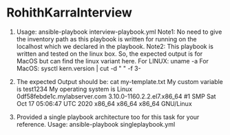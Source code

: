 # RohithKarraInterview

1. Usage: ansible-playbook interview-playbook.yml
Note1: No need to give the inventory path as this playbook is written for running on the localhost which we declared in the playbook.
Note2: This playbook is written and tested on the linux box. So, the expected output is for MacOS but can find the linux variant here.
For LINUX: uname -a
For MacOS: sysctl kern.version | cut -d " " -f 3-     

2. The expected Output should be:
cat my-template.txt
My custom variable is test1234
My operating system is Linux 0df58febde1c.mylabserver.com 3.10.0-1160.2.2.el7.x86_64 #1 SMP Sat Oct 17 05:06:47 UTC 2020 x86_64 x86_64 x86_64 GNU/Linux

3. Provided a single playbook architecture too for this task for your reference.
Usage: ansible-playbook singleplaybook.yml
